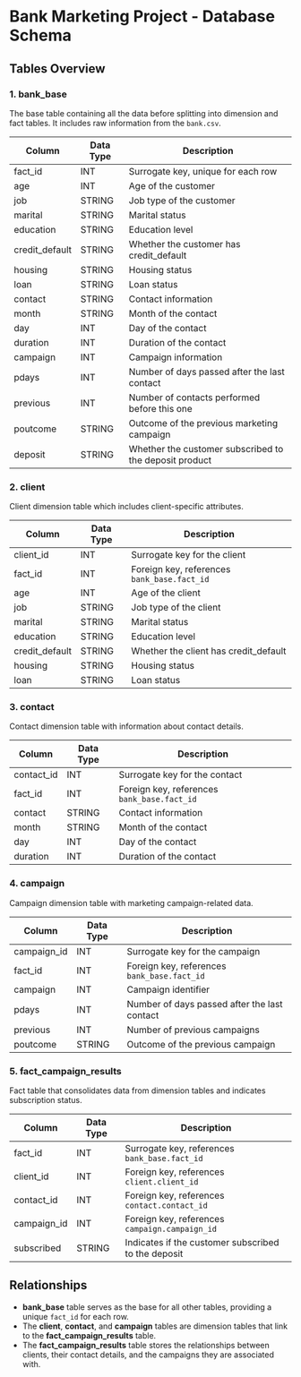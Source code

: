 
# Bank Marketing Project - Database Schema

## Tables Overview

### 1. **bank_base** 
The base table containing all the data before splitting into dimension and fact tables. It includes raw information from the `bank.csv`.

| Column        | Data Type | Description                                                |
|---------------|-----------|------------------------------------------------------------|
| fact_id       | INT       | Surrogate key, unique for each row                         |
| age           | INT       | Age of the customer                                        |
| job           | STRING    | Job type of the customer                                   |
| marital       | STRING    | Marital status                                             |
| education     | STRING    | Education level                                            |
| credit_default| STRING    | Whether the customer has credit_default                    |
| housing       | STRING    | Housing status                                             |
| loan          | STRING    | Loan status                                                |
| contact       | STRING    | Contact information                                        |
| month         | STRING    | Month of the contact                                       |
| day           | INT       | Day of the contact                                         |
| duration      | INT       | Duration of the contact                                    |
| campaign      | INT       | Campaign information                                       |
| pdays         | INT       | Number of days passed after the last contact               |
| previous      | INT       | Number of contacts performed before this one               |
| poutcome      | STRING    | Outcome of the previous marketing campaign                  |
| deposit       | STRING    | Whether the customer subscribed to the deposit product     |

### 2. **client**
Client dimension table which includes client-specific attributes.

| Column           | Data Type | Description                                              |
|------------------|-----------|----------------------------------------------------------|
| client_id        | INT       | Surrogate key for the client                             |
| fact_id          | INT       | Foreign key, references `bank_base.fact_id`              |
| age              | INT       | Age of the client                                        |
| job              | STRING    | Job type of the client                                   |
| marital          | STRING    | Marital status                                           |
| education        | STRING    | Education level                                          |
| credit_default   | STRING    | Whether the client has credit_default                    |
| housing          | STRING    | Housing status                                           |
| loan             | STRING    | Loan status                                              |

### 3. **contact**
Contact dimension table with information about contact details.

| Column        | Data Type | Description                                              |
|---------------|-----------|----------------------------------------------------------|
| contact_id    | INT       | Surrogate key for the contact                            |
| fact_id       | INT       | Foreign key, references `bank_base.fact_id`              |
| contact       | STRING    | Contact information                                      |
| month         | STRING    | Month of the contact                                     |
| day           | INT       | Day of the contact                                       |
| duration      | INT       | Duration of the contact                                  |

### 4. **campaign**
Campaign dimension table with marketing campaign-related data.

| Column        | Data Type | Description                                              |
|---------------|-----------|----------------------------------------------------------|
| campaign_id   | INT       | Surrogate key for the campaign                           |
| fact_id       | INT       | Foreign key, references `bank_base.fact_id`              |
| campaign      | INT       | Campaign identifier                                      |
| pdays         | INT       | Number of days passed after the last contact             |
| previous      | INT       | Number of previous campaigns                             |
| poutcome      | STRING    | Outcome of the previous campaign                         |

### 5. **fact_campaign_results**
Fact table that consolidates data from dimension tables and indicates subscription status.

| Column          | Data Type | Description                                              |
|-----------------|-----------|----------------------------------------------------------|
| fact_id         | INT       | Surrogate key, references `bank_base.fact_id`            |
| client_id       | INT       | Foreign key, references `client.client_id`               |
| contact_id      | INT       | Foreign key, references `contact.contact_id`             |
| campaign_id     | INT       | Foreign key, references `campaign.campaign_id`           |
| subscribed      | STRING    | Indicates if the customer subscribed to the deposit      |

## Relationships

- **bank_base** table serves as the base for all other tables, providing a unique `fact_id` for each row.
- The **client**, **contact**, and **campaign** tables are dimension tables that link to the **fact_campaign_results** table.
- The **fact_campaign_results** table stores the relationships between clients, their contact details, and the campaigns they are associated with.

